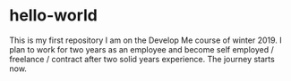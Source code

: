 # hello-world
This is my first repository
I am on the Develop Me course of winter 2019. I plan to work for two years as an employee and become self employed / freelance / contract after two solid years experience.
The journey starts now.
